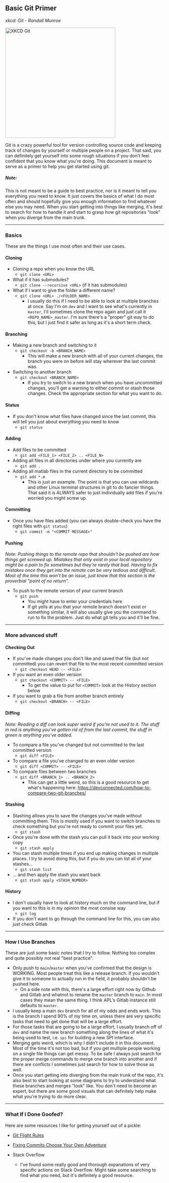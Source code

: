 ## Basic Git Primer

*xkcd: Git - Randall Munroe*

<img src="xkcd_git.png" alt="XKCD Git" width="350" />

Git is a crazy powerful tool for version controlling source code and keeping track of changes by yourself or multiple people on a project. That said, you can definitely get yourself into some rough situations if you don't feel confident that you know what you're doing. This document is meant to serve as a primer to help you get started using git.

##### Note:

This is not meant to be a guide to best practice, nor is it meant to tell you everything you need to know. It just covers the basics of what I do most often and should hopefully give you enough information to find whatever else you may need. When you start getting into things like merging, it's best to search for how to handle it and start to grasp how git repositories "look" when you diverge from the main trunk.

---

### Basics

These are the things I use most often and their use cases.
#### Cloning
- Cloning a repo when you know the URL
	- `git clone <URL>`
- What if it has submodules?
	- `git clone --recursive <URL>` (if it has submodules)
- What if I want to give the folder a different name?
	- `git clone <URL> ./<FOLDER_NAME>`
		- I usually do this if I need to be able to look at multiple branches at once. Say I'm on `dev` and I want to see what's currently in `master`, I'll sometimes clone the repo again and just call it `<REPO_NAME>_master`. I'm sure there's a "proper" git way to do this, but I just find it safer as long as it's a short term check.

#### Branching
- Making a new branch and switching to it
	- `git checkout -b <BRANCH_NAME>`
		- This will make a new branch with all of your current changes, the branch you were on before will stay wherever the last commit was.
- Switching to another branch
	- `git checkout <BRANCH_NAME>`
		- If you try to switch to a new branch when you have uncommitted changes, you'll get a warning to either commit or stash those changes. Check the appropriate section for what you want to do.

#### Status
- If you don't know what files have changed since the last commit, this will tell you just about everything you need to know
	- `git status`

#### Adding
- Add files to be committed
	- `git add <FILE_1> <FILE_2> .. <FILE_N>`
- Adding all files in all directories under where you currently are
	- `git add .`
- Adding all matlab files in the current directory to be committed
	- `git add *.m`
		- This is just an example. The point is that you can use wildcards and other Linux terminal structures in git to do fancier things. That said it is ALWAYS safer to just individually add files if you're worried you might screw up.

#### Committing
- Once you have files added (you can always double-check you have the right files with `git status`)
	- `git commit -m "<COMMIT MESSAGE>"`

#### Pushing
*Note: Pushing things to the remote repo that shouldn't be pushed are how things get screwed up. Mistakes that only exist in your local repository might be a pain to fix sometimes but they're rarely that bad. Having to fix mistakes once they get into the remote can be very tedious and difficult. Most of the time this won't be an issue, just know that this section is the proverbial "point of no return".*
- To push to the remote version of your current branch
	- `git push`
		- You might have to enter your credentials here
		- If git yells at you that your remote branch doesn't exist or something similar, it will also usually give you the command to run to fix the problem. Just do what git tells you and it'll be fine.
---
### More advanced stuff

#### Checking Out
- If you've made changes you don't like and saved that file (but not committed) you can revert that file to the most recent committed version
	- `git checkout HEAD -- <FILE>`
- If you want an even older version
	- `git checkout <COMMIT> -- <FILE>`
		- To get the value to put for `<COMMIT>` look at the History section below
- If you want to grab a file from another branch entirely
	- `git checkout <BRANCH> -- <FILE>`

#### Diffing
*Note: Reading a diff can look super weird if you're not used to it. The stuff in red is anything you've gotten rid of from the last commit, the stuff in green is anything you've added.*

- To compare a file you've changed but not committed to the last committed version
	- `git diff <FILE>`
- To compare a file you've changed to an even older version
	- `git diff <COMMIT> -- <FILE>`
- To compare files between two branches
	- `git diff <BRANCH_1> .. <BRANCH_2>`
		- This can get a little weird, so this is a good resource to get what's happening here: https://devconnected.com/how-to-compare-two-git-branches/

#### Stashing
- Stashing allows you to save the changes you've made without committing them. This is mostly used if you want to switch branches to check something but you're not ready to commit your files yet.
	- `git stash`
- Once you're done with the stash you can pull it back into your working copy
	- `git stash apply`
- You can stash multiple times if you end up making changes in multiple places. I try to avoid doing this, but if you do you can list all of your stashes...
	- `git stash list`
- ... and then apply the stash you want back
	- `git stash apply <STASH_NUMBER>`

#### History
- I don't usually have to look at history much on the command line, but if you want to this is in my opinion the most consise way
	- `git log`
- If you don't want to go through the command line for this, you can also just check Gitlab
---

### How I Use Branches
These are just some basic notes that I try to follow. Nothing too complex and quite possibly not real "best practice".
- Only push to `main`/`master` when you've confirmed that the design is WORKING. Most people treat this like a release branch. If you wouldn't give it to someone to actually run in the field, it probably shouldn't be pushed here.
	- On a side note with this, there's a large effort right now by Github and Gitlab and whatnot to rename the `master` branch to `main`. In most cases they mean the same thing. I think APL's Gitlab instance still defaults to `master`.
- I usually keep a main `dev` branch for all of my odds and ends work. This is the branch I spend 90% of my time on, unless there are very specific tasks that need to get done that will be a large effort.
- For those tasks that are going to be a large effort, I usually branch off of `dev` and name the new branch something along the lines of what it's being used to test, i.e. `spi` for building a new SPI interface.
- Merging gets weird, which is why I didn't include it in this document. Most of the time it's not too bad, but if you get multiple people working on a single file things can get messy. To be safe I always just search for the proper merge commands to merge one branch into another and if there are conflicts I sometimes just search for how to solve those as well.
- Once you start getting into diverging from the main trunk of the repo, it's also best to start looking at some diagrams to try to understand what these branches and merges "look" like. You don't need to become an expert, but there are some good visuals that can definitely help make what you're trying to do more clear.

---

### What If I Done Goofed?

Here are some resources I like for getting yourself out of a pickle:

- [Git Flight Rules](https://github.com/k88hudson/git-flight-rules)

- [Fixing Commits Choose Your Own Adventure](https://sethrobertson.github.io/GitFixUm/fixup.html)

- Stack Overflow

    - I've found some really good and thorough expanations of very specific actions on Stack Overflow. Might take some searching to find what you need, but it's definitely a good resource.

    
